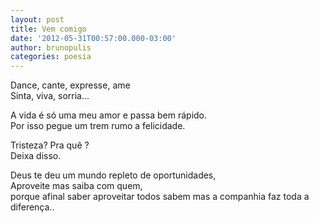 ```yaml
---
layout: post
title: Vem comigo
date: '2012-05-31T00:57:00.000-03:00'
author: brunopulis
categories: poesia
---
```


Dance, cante, expresse, ame<br />
Sinta, viva, sorria...<br />

A vida é só uma meu amor e passa bem rápido.<br />
Por isso pegue um trem rumo a felicidade.<br />

Tristeza? Pra quê ?<br />
Deixa disso.<br />

Deus te deu um mundo repleto de oportunidades,<br />
Aproveite mas saiba com quem, <br />
porque afinal saber aproveitar todos sabem mas a companhia faz toda a diferença..
